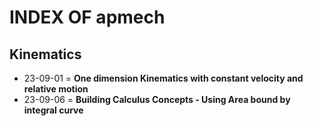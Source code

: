 **INDEX OF apmech**
==========

Kinematics
----------
- 23-09-01 = **One dimension Kinematics with constant velocity and relative motion**
- 23-09-06 = **Building Calculus Concepts - Using Area bound by integral curve**
